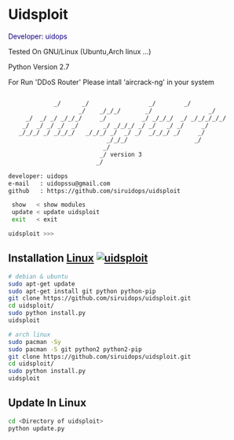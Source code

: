 # Uidsploit
<p style="color:#110082;"> Developer: uidops </p>
<p>Tested On GNU/Linux (Ubuntu,Arch linux ...) </p>
<p>Python Version 2.7</p>
<p>For Run 'DDoS Router' Please intall 'aircrack-ng' in your system</p>



```bash

             _/      _/                 _/        _/      
                    _/    _/_/_/       _/                _/
     _/  _/ _/ _/_/_/     _/          _/ _/_/_/  _/ _/_/_/_/_/
    _/  _/ _/ _/  _/       _/ _/_/_/ _/ _/   _/ _/     _/
   _/_/_/ _/ _/_/_/   _/_/_/ _/  _/ _/  _/_/_/ _/     _/
                            _/_/_/                   _/
                           _/
                          _/ version 3
                         _/

developer: uidops
e-mail   : uidopssu@gmail.com
github   : https://github.com/siruidops/uidsploit

 show   < show modules
 update < update uidsploit
 exit   < exit

uidsploit >>> 
```

## Installation [Linux](https://wikipedia.org/wiki/Linux) [![uidsploit](http://icons.iconarchive.com/icons/dakirby309/simply-styled/32/OS-Linux-icon.png)](https://fr.wikipedia.org/wiki/Linux)

```bash
# debian & ubuntu
sudo apt-get update
sudo apt-get install git python python-pip 
git clone https://github.com/siruidops/uidsploit.git
cd uidsploit/
sudo python install.py
uidsploit

# arch linux
sudo pacman -Sy
sudo pacman -S git python2 python2-pip
git clone https://github.com/siruidops/uidsploit.git
cd uidsploit/
sudo python install.py
uidsploit

```

## Update In Linux

```bash
cd <Directory of uidsploit>
python update.py
```
